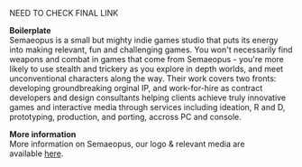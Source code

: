 NEED TO CHECK FINAL LINK

**Boilerplate**  
Semaeopus is a small but mighty indie games studio that puts its energy into making relevant, fun and challenging games. You won't necessarily find weapons and combat in games that come from Semaeopus - you're more likely to use stealth and trickery as you explore in depth worlds, and meet unconventional characters along the way. Their work covers two fronts: developing groundbreaking orginal IP, and work-for-hire as contract developers and design consultants helping clients achieve truly innovative games and interactive media through services including ideation, R and D, prototyping, production, and porting, accross PC and console.

**More information**  
More information on Semaeopus, our logo & relevant media are available [here](http://web.archive.org/web/20230602011421/http://semaeopus.com/press/index.php).